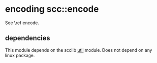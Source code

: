 # encoding scc::encode

See \ref encode.

## dependencies

This module depends on the scclib [util](../util) module.  Does not depend on any linux package.
